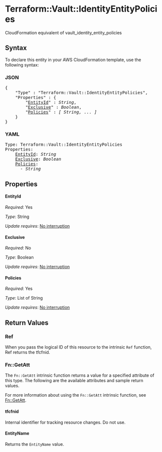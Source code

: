 # Terraform::Vault::IdentityEntityPolicies

CloudFormation equivalent of vault_identity_entity_policies

## Syntax

To declare this entity in your AWS CloudFormation template, use the following syntax:

### JSON

<pre>
{
    "Type" : "Terraform::Vault::IdentityEntityPolicies",
    "Properties" : {
        "<a href="#entityid" title="EntityId">EntityId</a>" : <i>String</i>,
        "<a href="#exclusive" title="Exclusive">Exclusive</a>" : <i>Boolean</i>,
        "<a href="#policies" title="Policies">Policies</a>" : <i>[ String, ... ]</i>
    }
}
</pre>

### YAML

<pre>
Type: Terraform::Vault::IdentityEntityPolicies
Properties:
    <a href="#entityid" title="EntityId">EntityId</a>: <i>String</i>
    <a href="#exclusive" title="Exclusive">Exclusive</a>: <i>Boolean</i>
    <a href="#policies" title="Policies">Policies</a>: <i>
      - String</i>
</pre>

## Properties

#### EntityId

_Required_: Yes

_Type_: String

_Update requires_: [No interruption](https://docs.aws.amazon.com/AWSCloudFormation/latest/UserGuide/using-cfn-updating-stacks-update-behaviors.html#update-no-interrupt)

#### Exclusive

_Required_: No

_Type_: Boolean

_Update requires_: [No interruption](https://docs.aws.amazon.com/AWSCloudFormation/latest/UserGuide/using-cfn-updating-stacks-update-behaviors.html#update-no-interrupt)

#### Policies

_Required_: Yes

_Type_: List of String

_Update requires_: [No interruption](https://docs.aws.amazon.com/AWSCloudFormation/latest/UserGuide/using-cfn-updating-stacks-update-behaviors.html#update-no-interrupt)

## Return Values

### Ref

When you pass the logical ID of this resource to the intrinsic `Ref` function, Ref returns the tfcfnid.

### Fn::GetAtt

The `Fn::GetAtt` intrinsic function returns a value for a specified attribute of this type. The following are the available attributes and sample return values.

For more information about using the `Fn::GetAtt` intrinsic function, see [Fn::GetAtt](https://docs.aws.amazon.com/AWSCloudFormation/latest/UserGuide/intrinsic-function-reference-getatt.html).

#### tfcfnid

Internal identifier for tracking resource changes. Do not use.

#### EntityName

Returns the <code>EntityName</code> value.

